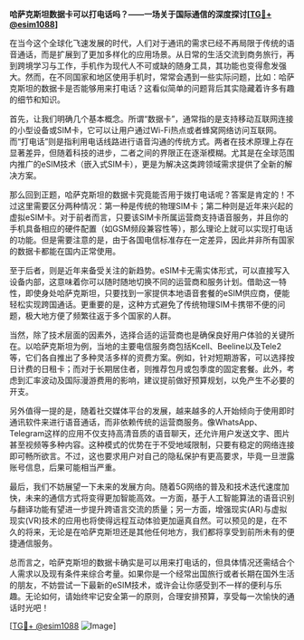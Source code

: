 **哈萨克斯坦数据卡可以打电话吗？——一场关于国际通信的深度探讨[[TG💪+ @esim1088](https://t.me/s/esim1088)]**

在当今这个全球化飞速发展的时代，人们对于通讯的需求已经不再局限于传统的语音通话，而是扩展到了更加多样化的应用场景。从日常的生活交流到商务旅行，再到跨境学习与工作，手机作为现代人不可或缺的随身工具，其功能也变得愈发强大。然而，在不同国家和地区使用手机时，常常会遇到一些实际问题，比如：哈萨克斯坦的数据卡是否能够用来打电话？这看似简单的问题背后其实隐藏着许多有趣的细节和知识。

首先，让我们明确几个基本概念。所谓“数据卡”，通常指的是支持移动互联网连接的小型设备或SIM卡，它可以让用户通过Wi-Fi热点或者蜂窝网络访问互联网。而“打电话”则是指利用电话线路进行语音沟通的传统方式。两者在技术原理上存在显著差异，但随着科技的进步，二者之间的界限正在逐渐模糊。尤其是在全球范围内推广的eSIM技术（嵌入式SIM卡），更是为解决这类跨领域需求提供了全新的解决方案。

那么回到正题，哈萨克斯坦的数据卡究竟能否用于拨打电话呢？答案是肯定的！不过这里需要区分两种情况：第一种是传统的物理SIM卡；第二种则是近年来兴起的虚拟eSIM卡。对于前者而言，只要该SIM卡所属运营商支持语音服务，并且你的手机具备相应的硬件配置（如GSM频段兼容性等），那么理论上就可以实现打电话的功能。但是需要注意的是，由于各国电信标准存在一定差异，因此并非所有国家的数据卡都能在国内正常使用。

至于后者，则是近年来备受关注的新趋势。eSIM卡无需实体形式，可以直接写入设备内部，这意味着你可以随时随地切换不同的运营商和服务计划。借助这一特性，即使身处哈萨克斯坦，只要找到一家提供本地语音套餐的eSIM供应商，便能轻松实现跨国通话。更重要的是，这种方式避免了传统物理SIM卡携带不便的问题，极大地方便了频繁往返于多个国家的人群。

当然，除了技术层面的因素外，选择合适的运营商也是确保良好用户体验的关键所在。以哈萨克斯坦为例，当地的主要电信服务商包括Kcell、Beeline以及Tele2等，它们各自推出了多种灵活多样的资费方案。例如，针对短期游客，可以选择按日计费的日租卡；而对于长期居住者，则推荐包月或包季度的固定套餐。此外，考虑到汇率波动及国际漫游费用的影响，建议提前做好预算规划，以免产生不必要的开支。

另外值得一提的是，随着社交媒体平台的发展，越来越多的人开始倾向于使用即时通讯软件来进行语音通话，而非依赖传统的运营商服务。像WhatsApp、Telegram这样的应用不仅支持高清音质的语音聊天，还允许用户发送文字、图片甚至视频等多种内容。这种模式的优势在于不受地域限制，只要有稳定的网络连接即可畅所欲言。不过，这也要求用户对自己的隐私保护有更高要求，毕竟一旦泄露账号信息，后果可能相当严重。

最后，我们不妨展望一下未来的发展方向。随着5G网络的普及和技术迭代速度加快，未来的通信方式将变得更加智能高效。一方面，基于人工智能算法的语音识别与翻译功能有望进一步提升跨语言交流的质量；另一方面，增强现实(AR)与虚拟现实(VR)技术的应用也将使得远程互动体验更加逼真自然。可以预见的是，在不久的将来，无论是在哈萨克斯坦还是其他任何地方，我们都将享受到前所未有的便捷通信服务。

总而言之，哈萨克斯坦的数据卡确实是可以用来打电话的，但具体情况还需结合个人需求以及现有条件来综合考量。如果你是一个经常出国旅行或者长期在国外生活的朋友，不妨尝试一下最新的eSIM技术，或许会让你感受到不一样的便利与乐趣。无论如何，请始终牢记安全第一的原则，合理安排预算，享受每一次愉快的通话时光吧！

[[TG💪+ @esim1088](https://t.me/s/esim1088) ![Image](https://i.postimg.cc/4NQfJmqS/Snipaste-2025-05-13-00-14-12.png)]